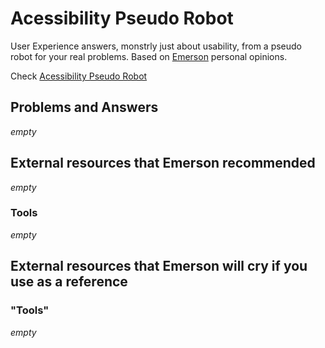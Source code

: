 # Acessibility Pseudo Robot
User Experience answers, monstrly just about usability, from a pseudo robot
for your real problems. Based on [Emerson](https://github.com/fititnt) 
personal opinions.

Check [Acessibility Pseudo Robot](https://github.com/fititnt/a11y-pseudobot)

## Problems and Answers

_empty_

## External resources that Emerson recommended

_empty_

### Tools

_empty_

## External resources that Emerson will cry if you use as a reference

### "Tools"

_empty_
